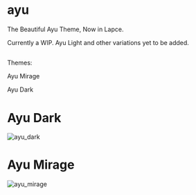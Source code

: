 # ayu

The Beautiful Ayu Theme, Now in Lapce. 

Currently a WIP. Ayu Light and other variations yet to be added.

##

Themes:

Ayu Mirage

Ayu Dark

##

# Ayu Dark
![ayu_dark](https://user-images.githubusercontent.com/77523903/207486764-8c48bb38-aeba-4bd0-ae25-99bcf1223d39.png)

# Ayu Mirage
![ayu_mirage](https://user-images.githubusercontent.com/77523903/207487162-41613760-2c12-4d16-b01e-4319d4fe2892.png)
